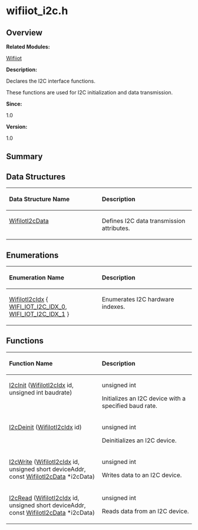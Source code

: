 # wifiiot\_i2c.h<a name="ZH-CN_TOPIC_0000001055036450"></a>

## **Overview**<a name="section2018083028191855"></a>

**Related Modules:**

[Wifiiot](Wifiiot.md)

**Description:**

Declares the I2C interface functions. 

These functions are used for I2C initialization and data transmission. 

**Since:**

1.0

**Version:**

1.0

## **Summary**<a name="section1626576018191855"></a>

## Data Structures<a name="nested-classes"></a>

<a name="table1781639232191855"></a>
<table><thead align="left"><tr id="row1255017532191855"><th class="cellrowborder" valign="top" width="50%" id="mcps1.1.3.1.1"><p id="p1619160708191855"><a name="p1619160708191855"></a><a name="p1619160708191855"></a>Data Structure Name</p>
</th>
<th class="cellrowborder" valign="top" width="50%" id="mcps1.1.3.1.2"><p id="p2141436209191855"><a name="p2141436209191855"></a><a name="p2141436209191855"></a>Description</p>
</th>
</tr>
</thead>
<tbody><tr id="row481422701191855"><td class="cellrowborder" valign="top" width="50%" headers="mcps1.1.3.1.1 "><p id="p1121131093191855"><a name="p1121131093191855"></a><a name="p1121131093191855"></a><a href="WifiIotI2cData.md">WifiIotI2cData</a></p>
</td>
<td class="cellrowborder" valign="top" width="50%" headers="mcps1.1.3.1.2 "><p id="p266690388191855"><a name="p266690388191855"></a><a name="p266690388191855"></a>Defines I2C data transmission attributes. </p>
</td>
</tr>
</tbody>
</table>

## Enumerations<a name="enum-members"></a>

<a name="table1529666355191855"></a>
<table><thead align="left"><tr id="row1517732322191855"><th class="cellrowborder" valign="top" width="50%" id="mcps1.1.3.1.1"><p id="p1273089795191855"><a name="p1273089795191855"></a><a name="p1273089795191855"></a>Enumeration Name</p>
</th>
<th class="cellrowborder" valign="top" width="50%" id="mcps1.1.3.1.2"><p id="p459627612191855"><a name="p459627612191855"></a><a name="p459627612191855"></a>Description</p>
</th>
</tr>
</thead>
<tbody><tr id="row522309174191855"><td class="cellrowborder" valign="top" width="50%" headers="mcps1.1.3.1.1 "><p id="p951579701191855"><a name="p951579701191855"></a><a name="p951579701191855"></a><a href="Wifiiot.md#gaeeb58e02e3783d02e1ed4bad313cc0b8">WifiIotI2cIdx</a> { <a href="Wifiiot.md#ggaeeb58e02e3783d02e1ed4bad313cc0b8a626c3ef4caf51e1f1f7d8b4413e399bb">WIFI_IOT_I2C_IDX_0</a>, <a href="Wifiiot.md#ggaeeb58e02e3783d02e1ed4bad313cc0b8ad35ceb88fb8b4b6b9cb123d4d32b9316">WIFI_IOT_I2C_IDX_1</a> }</p>
</td>
<td class="cellrowborder" valign="top" width="50%" headers="mcps1.1.3.1.2 "><p id="p543039868191855"><a name="p543039868191855"></a><a name="p543039868191855"></a>Enumerates I2C hardware indexes. </p>
</td>
</tr>
</tbody>
</table>

## Functions<a name="func-members"></a>

<a name="table134771814191855"></a>
<table><thead align="left"><tr id="row312729765191855"><th class="cellrowborder" valign="top" width="50%" id="mcps1.1.3.1.1"><p id="p761202498191855"><a name="p761202498191855"></a><a name="p761202498191855"></a>Function Name</p>
</th>
<th class="cellrowborder" valign="top" width="50%" id="mcps1.1.3.1.2"><p id="p1659418160191855"><a name="p1659418160191855"></a><a name="p1659418160191855"></a>Description</p>
</th>
</tr>
</thead>
<tbody><tr id="row1628360607191855"><td class="cellrowborder" valign="top" width="50%" headers="mcps1.1.3.1.1 "><p id="p924333382191855"><a name="p924333382191855"></a><a name="p924333382191855"></a><a href="Wifiiot.md#ga01f5b9b16ad378ad1ad5d3ee37d0c4c0">I2cInit</a> (<a href="Wifiiot.md#gaeeb58e02e3783d02e1ed4bad313cc0b8">WifiIotI2cIdx</a> id, unsigned int baudrate)</p>
</td>
<td class="cellrowborder" valign="top" width="50%" headers="mcps1.1.3.1.2 "><p id="p159826856191855"><a name="p159826856191855"></a><a name="p159826856191855"></a>unsigned int&nbsp;</p>
<p id="p1379583344191855"><a name="p1379583344191855"></a><a name="p1379583344191855"></a>Initializes an I2C device with a specified baud rate. </p>
</td>
</tr>
<tr id="row983157453191855"><td class="cellrowborder" valign="top" width="50%" headers="mcps1.1.3.1.1 "><p id="p1677323409191855"><a name="p1677323409191855"></a><a name="p1677323409191855"></a><a href="Wifiiot.md#gaaa7f69e289e203f40bff4289bc8e332f">I2cDeinit</a> (<a href="Wifiiot.md#gaeeb58e02e3783d02e1ed4bad313cc0b8">WifiIotI2cIdx</a> id)</p>
</td>
<td class="cellrowborder" valign="top" width="50%" headers="mcps1.1.3.1.2 "><p id="p1588582892191855"><a name="p1588582892191855"></a><a name="p1588582892191855"></a>unsigned int&nbsp;</p>
<p id="p1065433181191855"><a name="p1065433181191855"></a><a name="p1065433181191855"></a>Deinitializes an I2C device. </p>
</td>
</tr>
<tr id="row936410111191855"><td class="cellrowborder" valign="top" width="50%" headers="mcps1.1.3.1.1 "><p id="p126228803191855"><a name="p126228803191855"></a><a name="p126228803191855"></a><a href="Wifiiot.md#ga0c72d160332184ddddc264411e00fcc9">I2cWrite</a> (<a href="Wifiiot.md#gaeeb58e02e3783d02e1ed4bad313cc0b8">WifiIotI2cIdx</a> id, unsigned short deviceAddr, const <a href="WifiIotI2cData.md">WifiIotI2cData</a> *i2cData)</p>
</td>
<td class="cellrowborder" valign="top" width="50%" headers="mcps1.1.3.1.2 "><p id="p150707890191855"><a name="p150707890191855"></a><a name="p150707890191855"></a>unsigned int&nbsp;</p>
<p id="p1287234112191855"><a name="p1287234112191855"></a><a name="p1287234112191855"></a>Writes data to an I2C device. </p>
</td>
</tr>
<tr id="row1911357155191855"><td class="cellrowborder" valign="top" width="50%" headers="mcps1.1.3.1.1 "><p id="p1245641637191855"><a name="p1245641637191855"></a><a name="p1245641637191855"></a><a href="Wifiiot.md#gac058f6ee969c5873280c11220d04f026">I2cRead</a> (<a href="Wifiiot.md#gaeeb58e02e3783d02e1ed4bad313cc0b8">WifiIotI2cIdx</a> id, unsigned short deviceAddr, const <a href="WifiIotI2cData.md">WifiIotI2cData</a> *i2cData)</p>
</td>
<td class="cellrowborder" valign="top" width="50%" headers="mcps1.1.3.1.2 "><p id="p296645547191855"><a name="p296645547191855"></a><a name="p296645547191855"></a>unsigned int&nbsp;</p>
<p id="p1536122064191855"><a name="p1536122064191855"></a><a name="p1536122064191855"></a>Reads data from an I2C device. </p>
</td>
</tr>
</tbody>
</table>

